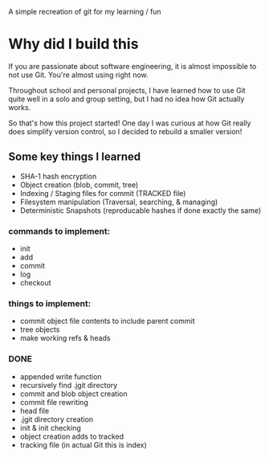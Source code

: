 A simple recreation of git for my learning / fun

# Why did I build this
If you are passionate about software engineering, it is almost impossible to not use Git. You're almost using right now.

Throughout school and personal projects, I have learned how to use Git quite well in a solo and group setting, but I had no idea how Git actually works.

So that's how this project started! One day I was curious at how Git really does simplify version control, so I decided to rebuild a smaller version!

## Some key things I learned
* SHA-1 hash encryption
* Object creation (blob, commit, tree)
* Indexing / Staging files for commit (TRACKED file)
* Filesystem manipulation (Traversal, searching, & managing)
* Deterministic Snapshots (reproducable hashes if done exactly the same)

### commands to implement:

* init
* add
* commit
* log
* checkout


### things to implement:
* commit object file contents to include parent commit
* tree objects
* make working refs & heads

### DONE
* appended write function
* recursively find .jgit directory 
* commit and blob object creation
* commit file rewriting
* head file
* .jgit directory creation
* init & init checking
* object creation adds to tracked
* tracking file (in actual Git this is index)
